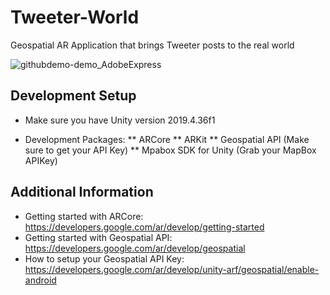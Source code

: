 # Tweeter-World

Geospatial AR Application that brings Tweeter posts to the real world

![githubdemo-demo_AdobeExpress](https://user-images.githubusercontent.com/79536486/223291628-288b8ea7-f3fb-4720-8c51-e71994de9e0b.gif)


## Development Setup

* Make sure you have Unity version 2019.4.36f1

* Development Packages: 
  ** ARCore
  ** ARKit
  ** Geospatial API (Make sure to get your API Key)
  ** Mpabox SDK for Unity (Grab your MapBox APIKey) 

## Additional Information
 
* Getting started with ARCore:  https://developers.google.com/ar/develop/getting-started
* Getting started with Geospatial API: https://developers.google.com/ar/develop/geospatial
* How to setup your Geospatial API Key: https://developers.google.com/ar/develop/unity-arf/geospatial/enable-android
